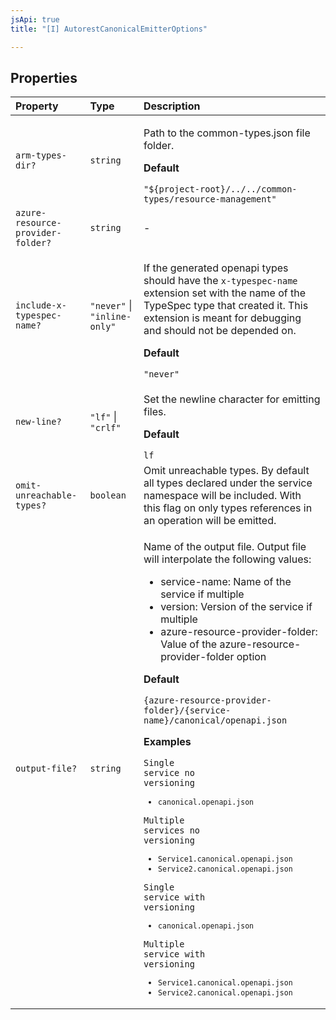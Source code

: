 ```yaml
---
jsApi: true
title: "[I] AutorestCanonicalEmitterOptions"

---
```

## Properties

| Property | Type | Description |
| :------ | :------ | :------ |
| `arm-types-dir?` | `string` | <p>Path to the common-types.json file folder.</p><p>**Default**</p><code>"${project-root}/../../common-types/resource-management"</code> |
| `azure-resource-provider-folder?` | `string` | - |
| `include-x-typespec-name?` | `"never"` \| `"inline-only"` | <p>If the generated openapi types should have the `x-typespec-name` extension set with the name of the TypeSpec type that created it. This extension is meant for debugging and should not be depended on.</p><p>**Default**</p><code>"never"</code> |
| `new-line?` | `"lf"` \| `"crlf"` | <p>Set the newline character for emitting files.</p><p>**Default**</p><code>lf</code> |
| `omit-unreachable-types?` | `boolean` | Omit unreachable types. By default all types declared under the service namespace will be included. With this flag on only types references in an operation will be emitted. |
| `output-file?` | `string` | <p>Name of the output file. Output file will interpolate the following values:</p><ul><li>service-name: Name of the service if multiple</li><li>version: Version of the service if multiple</li><li>azure-resource-provider-folder: Value of the azure-resource-provider-folder option</li></ul><p>**Default**</p><p>`{azure-resource-provider-folder}/{service-name}/canonical/openapi.json`</p><p>**Examples**</p><code>Single service no versioning<ul><li>`canonical.openapi.json`</li></ul></code><code>Multiple services no versioning<ul><li>`Service1.canonical.openapi.json`</li><li>`Service2.canonical.openapi.json`</li></ul></code><code>Single service with versioning<ul><li>`canonical.openapi.json`</li></ul></code><code>Multiple service with versioning<ul><li>`Service1.canonical.openapi.json`</li><li>`Service2.canonical.openapi.json`</li></ul></code> |
